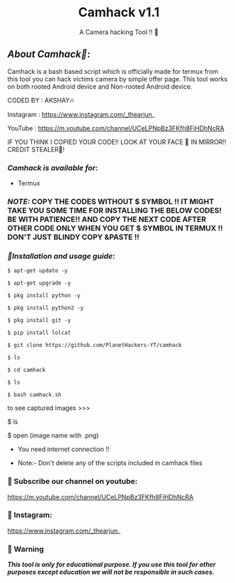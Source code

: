
<h1 align="center"> Camhack v1.1</h1>
<p align="center">
      A Camera hacking Tool !!  📸
</p>

##  ***About Camhack📸***:

Camhack is a bash based script which is officially made for termux from this tool you can hack victims camera by simple offer page. This tool works on both rooted Android device and Non-rooted Android device.

CODED BY : AKSHAY🔥

Instagram : https://www.instagram.com/_thearjun_

YouTube : https://m.youtube.com/channel/UCeLPNpBz3FKfh8FiHDhNcRA

IF YOU THINK I COPIED YOUR CODE!! LOOK AT YOUR FACE 🤡 IN MIRROR!! CREDIT STEALER🤬!
    

###  ***Camhack is available for***:

* Termux

###  ***NOTE:*** COPY THE CODES WITHOUT $ SYMBOL !! IT MIGHT TAKE YOU SOME TIME FOR INSTALLING THE BELOW CODES! BE WITH PATIENCE!! AND COPY THE NEXT CODE AFTER OTHER CODE ONLY WHEN YOU GET $ SYMBOL IN TERMUX !! DON'T JUST BLINDY COPY &PASTE !!

###  ***📢Installation and usage guide***:
```
$ apt-get update -y
```
```
$ apt-get upgrade -y
```
```
$ pkg install python -y 
```
```
$ pkg install python2 -y
```
```
$ pkg install git -y
```
```
$ pip install lolcat
```
```
$ git clone https://github.com/PlanetHackers-YT/camhack
```
```
$ ls
```
```
$ cd camhack
```
```
$ ls
```
```
$ bash camhack.sh
```
to see captured images >>>

$ ls

$ open (image name with .png)



* You need internet connection !!



* Note:- Don't delete any of the scripts included in camhack files

### 📢 Subscribe our channel on youtube:

https://m.youtube.com/channel/UCeLPNpBz3FKfh8FiHDhNcRA

### 📢 Instagram: 
https://www.instagram.com/_thearjun_



### 📢 Warning

***This tool is only for educational purpose. If you use this tool for other purposes except education we will not be responsible in such cases.***
